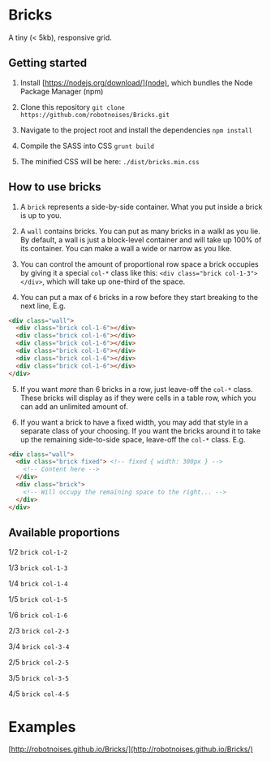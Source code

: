 # Bricks
A tiny (< 5kb), responsive grid.

## Getting started
1. Install [https://nodejs.org/download/](node), which bundles the Node Package Manager (npm)

2. Clone this repository `git clone https://github.com/robotnoises/Bricks.git`

3. Navigate to the project root and install the dependencies `npm install`

4. Compile the SASS into CSS `grunt build`

5. The minified CSS will be here: `./dist/bricks.min.css`

## How to use bricks
1. A `brick` represents a side-by-side container. What you put inside a brick is up to you.

2. A `wall` contains bricks. You can put as many bricks in a walkl as you lie. By default, a wall is just a block-level container and will take up 100% of its container. You can make a wall a wide or narrow as you like.

3. You can control the amount of proportional row space a brick occupies by giving it a special `col-*` class like this: `<div class="brick col-1-3"></div>`, which will take up one-third of the space.

3. You can put a max of `6` bricks in a row before they start breaking to the next line, E.g.

```html
<div class="wall">
  <div class="brick col-1-6"></div>
  <div class="brick col-1-6"></div>
  <div class="brick col-1-6"></div>
  <div class="brick col-1-6"></div>
  <div class="brick col-1-6"></div>
  <div class="brick col-1-6"></div>
</div>
```
5. If you want *more* than 6 bricks in a row, just leave-off the `col-*` class. These bricks will display as if they were cells in a table row, which you can add an unlimited amount of.

6. If you want a brick to have a fixed width, you may add that style in a separate class of your choosing. If you want the bricks around it to take up the remaining side-to-side space, leave-off the `col-*` class. E.g.

```html
<div class="wall">
  <div class="brick fixed"> <!-- fixed { width: 300px } -->
    <!-- Content here -->
  </div>
  <div class="brick">
    <!-- Will occupy the remaining space to the right... -->
  </div>
</div>
```

## Available proportions
1/2 `brick col-1-2`

1/3 `brick col-1-3`

1/4 `brick col-1-4`

1/5 `brick col-1-5`

1/6 `brick col-1-6`

2/3 `brick col-2-3`

3/4 `brick col-3-4`

2/5 `brick col-2-5`

3/5 `brick col-3-5`

4/5 `brick col-4-5`

# Examples

[http://robotnoises.github.io/Bricks/](http://robotnoises.github.io/Bricks/)